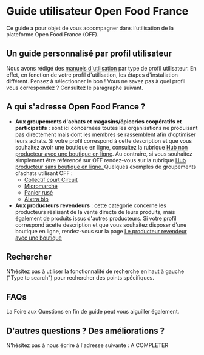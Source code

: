 # Guide utilisateur Open Food France

Ce guide a pour objet de vous accompagner dans l'utilisation de la plateforme Open Food France \(OFF\).

## Un guide personnalisé par profil utilisateur

Nous avons rédigé des [manuels d'utilisation](/model-specific-setup-instructions.md) par type de profil utilisateur. En effet, en fonction de votre profil d'utilisation, les étapes d'installation différent. Pensez à sélectionner le bon ! Vous ne savez pas à quel profil vous correspondez ? Consultez le paragraphe suivant.

## A qui s'adresse Open Food France ?

* **Aux groupements d'achats et magasins/épiceries coopératifs et participatifs** : sont ici concernées toutes les organisations ne produisant pas directement mais dont les membres se rassemblent afin d'optimiser leurs achats. Si votre profil correspond à cette description et que vous souhaitez avoir une boutique en ligne, consultez la rubrique [Hub non producteur avec une boutique en ligne](/hubs-set-up-guide.md "Le hub non producteur avec boutique en ligne"). Au contraire, si vous souhaitez simplement être référencé sur OFF rendez-vous sur la rubrique [Hub producteur sans boutique en ligne. ](/hub-profile-only.md "Hub producteur sans boutique en ligne")Quelques exemples de groupements d'achats utilisant OFF :
  * [Collectif court Circuit](http://www.collectifcourtcircuit.org/)
  * [Micromarché](http://www.micromarche.fr/)
  * [Panier rusé](http://aupanierruse.initiative.place/)
  * [Aixtra bio](https://www.facebook.com/aixtrabio/?ref=page_internal)
* **Aux producteurs revendeurs** : cette catégorie concerne les producteurs réalisant de la vente directe de leurs produits, mais également de produits issus d'autres producteurs. Si votre profil correspond àcette description et que vous souhaitez disposer d'une boutique en ligne, rendez-vous sur la page [Le producteur revendeur avec une boutique](/multi-farm-shop.md "Le producteur revendeur avec une boutique")

## Rechercher

N'hésitez pas à utiliser la fonctionnalité de recherche en haut à gauche \("Type to search"\) pour rechercher des points spécifiques.

## FAQs

La Foire aux Questions en fin de guide peut vous aiguiller également.

## D'autres questions ? Des améliorations ?

N'hésitez pas à nous écrire à l'adresse suivante : A COMPLETER

